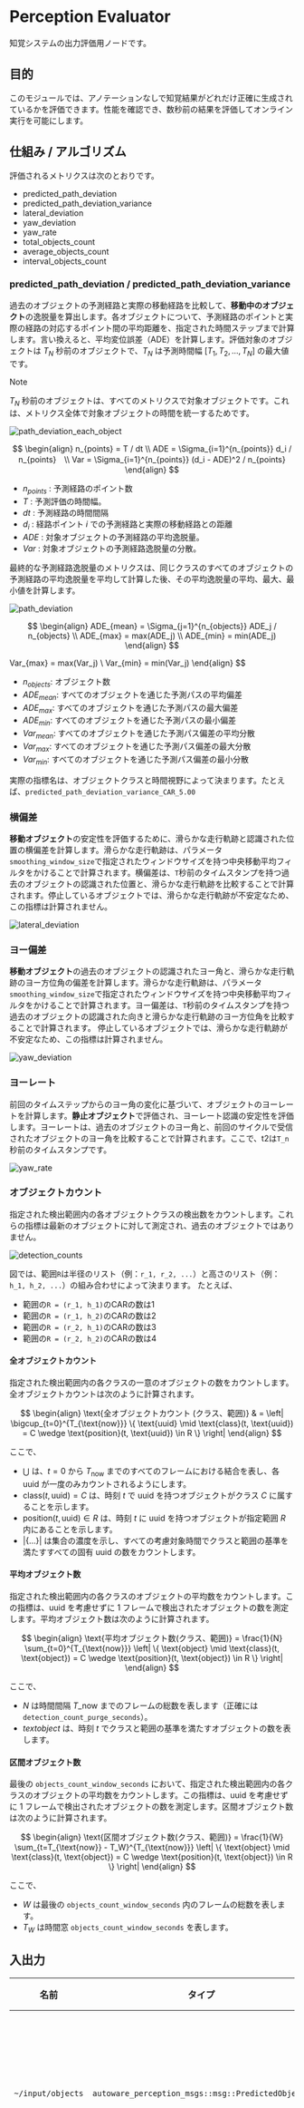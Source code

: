 # Perception Evaluator

知覚システムの出力評価用ノードです。

## 目的

このモジュールでは、アノテーションなしで知覚結果がどれだけ正確に生成されているかを評価できます。性能を確認でき、数秒前の結果を評価してオンライン実行を可能にします。

## 仕組み / アルゴリズム

評価されるメトリクスは次のとおりです。

- predicted_path_deviation
- predicted_path_deviation_variance
- lateral_deviation
- yaw_deviation
- yaw_rate
- total_objects_count
- average_objects_count
- interval_objects_count

### predicted_path_deviation / predicted_path_deviation_variance

過去のオブジェクトの予測経路と実際の移動経路を比較して、**移動中のオブジェクト**の逸脱量を算出します。各オブジェクトについて、予測経路のポイントと実際の経路の対応するポイント間の平均距離を、指定された時間ステップまで計算します。言い換えると、平均変位誤差（ADE）を計算します。評価対象のオブジェクトは $T_N$ 秒前のオブジェクトで、$T_N$ は予測時間幅 $[T_1, T_2, ..., T_N]$ の最大値です。

> [!NOTE]
> $T_N$ 秒前のオブジェクトは、すべてのメトリクスで対象オブジェクトです。これは、メトリクス全体で対象オブジェクトの時間を統一するためです。

![path_deviation_each_object](./images/path_deviation_each_object.drawio.svg)

$$
\begin{align}
n_{points} = T / dt \\
ADE = \Sigma_{i=1}^{n_{points}} d_i / n_{points}　\\
Var = \Sigma_{i=1}^{n_{points}} (d_i - ADE)^2 / n_{points}
\end{align}
$$

- $n_{points}$ : 予測経路のポイント数
- $T$ : 予測評価の時間幅。
- $dt$ : 予測経路の時間間隔
- $d_i$ : 経路ポイント $i$ での予測経路と実際の移動経路との距離
- $ADE$ : 対象オブジェクトの予測経路の平均逸脱量。
- $Var$ : 対象オブジェクトの予測経路逸脱量の分散。

最終的な予測経路逸脱量のメトリクスは、同じクラスのすべてのオブジェクトの予測経路の平均逸脱量を平均して計算した後、その平均逸脱量の平均、最大、最小値を計算します。

![path_deviation](./images/path_deviation.drawio.svg)

$$
\begin{align}
ADE_{mean} = \Sigma_{j=1}^{n_{objects}} ADE_j / n_{objects} \\
ADE_{max} = max(ADE_j) \\
ADE_{min} = min(ADE_j)
\end{align}
$$

Var_{max} = max(Var_j) \\
Var_{min} = min(Var_j)
\end{align}
$$

- $n_{objects}$: オブジェクト数
- $ADE_{mean}$: すべてのオブジェクトを通じた予測パスの平均偏差
- $ADE_{max}$: すべてのオブジェクトを通じた予測パスの最大偏差
- $ADE_{min}$: すべてのオブジェクトを通じた予測パスの最小偏差
- $Var_{mean}$: すべてのオブジェクトを通じた予測パス偏差の平均分散
- $Var_{max}$: すべてのオブジェクトを通じた予測パス偏差の最大分散
- $Var_{min}$: すべてのオブジェクトを通じた予測パス偏差の最小分散

実際の指標名は、オブジェクトクラスと時間視野によって決まります。たとえば、`predicted_path_deviation_variance_CAR_5.00`

### 横偏差

**移動オブジェクト**の安定性を評価するために、滑らかな走行軌跡と認識された位置の横偏差を計算します。滑らかな走行軌跡は、パラメータ`smoothing_window_size`で指定されたウィンドウサイズを持つ中央移動平均フィルタをかけることで計算されます。横偏差は、`T`秒前のタイムスタンプを持つ過去のオブジェクトの認識された位置と、滑らかな走行軌跡を比較することで計算されます。停止しているオブジェクトでは、滑らかな走行軌跡が不安定なため、この指標は計算されません。

![lateral_deviation](./images/lateral_deviation.drawio.svg)

### ヨー偏差

**移動オブジェクト**の過去のオブジェクトの認識されたヨー角と、滑らかな走行軌跡のヨー方位角の偏差を計算します。滑らかな走行軌跡は、パラメータ`smoothing_window_size`で指定されたウィンドウサイズを持つ中央移動平均フィルタをかけることで計算されます。ヨー偏差は、`T`秒前のタイムスタンプを持つ過去のオブジェクトの認識された向きと滑らかな走行軌跡のヨー方位角を比較することで計算されます。
停止しているオブジェクトでは、滑らかな走行軌跡が不安定なため、この指標は計算されません。

![yaw_deviation](./images/yaw_deviation.drawio.svg)

### ヨーレート

前回のタイムステップからのヨー角の変化に基づいて、オブジェクトのヨーレートを計算します。**静止オブジェクト**で評価され、ヨーレート認識の安定性を評価します。ヨーレートは、過去のオブジェクトのヨー角と、前回のサイクルで受信されたオブジェクトのヨー角を比較することで計算されます。ここで、t2は`T_n`秒前のタイムスタンプです。

![yaw_rate](./images/yaw_rate.drawio.svg)

### オブジェクトカウント

指定された検出範囲内の各オブジェクトクラスの検出数をカウントします。これらの指標は最新のオブジェクトに対して測定され、過去のオブジェクトではありません。

![detection_counts](./images/detection_counts.drawio.svg)

図では、範囲`R`は半径のリスト（例：`r_1, r_2, ...`）と高さのリスト（例：`h_1, h_2, ...`）の組み合わせによって決まります。
たとえば、

- 範囲の`R = (r_1, h_1)`のCARの数は1
- 範囲の`R = (r_1, h_2)`のCARの数は2
- 範囲の`R = (r_2, h_1)`のCARの数は3
- 範囲の`R = (r_2, h_2)`のCARの数は4

#### 全オブジェクトカウント

指定された検出範囲内の各クラスの一意のオブジェクトの数をカウントします。全オブジェクトカウントは次のように計算されます。

$$
\begin{align}
\text{全オブジェクトカウント (クラス、範囲)} & = \left| \bigcup_{t=0}^{T_{\text{now}}} \{ \text{uuid} \mid \text{class}(t, \text{uuid}) = C \wedge \text{position}(t, \text{uuid}) \in R \} \right|
\end{align}
$$

ここで、

- $\bigcup$ は、$t = 0$ から $T_{\text{now}}$ までのすべてのフレームにおける結合を表し、各 uuid が一度のみカウントされるようにします。
- $\text{class}(t, \text{uuid}) = C$ は、時刻 $t$ で uuid を持つオブジェクトがクラス $C$ に属することを示します。
- $\text{position}(t, \text{uuid}) \in R$ は、時刻 $t$ に uuid を持つオブジェクトが指定範囲 $R$ 内にあることを示します。
- $\left| \{ \ldots \} \right|$ は集合の濃度を示し、すべての考慮対象時間でクラスと範囲の基準を満たすすべての固有 uuid の数をカウントします。

#### 平均オブジェクト数

指定された検出範囲内の各クラスのオブジェクトの平均数をカウントします。この指標は、uuid を考慮せずに 1 フレームで検出されたオブジェクトの数を測定します。平均オブジェクト数は次のように計算されます。

$$
\begin{align}
\text{平均オブジェクト数(クラス、範囲)} = \frac{1}{N} \sum_{t=0}^{T_{\text{now}}} \left| \{ \text{object} \mid \text{class}(t, \text{object}) = C \wedge \text{position}(t, \text{object}) \in R \} \right|
\end{align}
$$

ここで、

- $N$ は時間間隔 $T\_{\text{now}}$ までのフレームの総数を表します（正確には `detection_count_purge_seconds`）。
- $text{object}$ は、時刻 $t$ でクラスと範囲の基準を満たすオブジェクトの数を表します。

#### 区間オブジェクト数

最後の `objects_count_window_seconds` において、指定された検出範囲内の各クラスのオブジェクトの平均数をカウントします。この指標は、uuid を考慮せずに 1 フレームで検出されたオブジェクトの数を測定します。区間オブジェクト数は次のように計算されます。

$$
\begin{align}
\text{区間オブジェクト数(クラス、範囲)} = \frac{1}{W} \sum_{t=T_{\text{now}} - T_W}^{T_{\text{now}}} \left| \{ \text{object} \mid \text{class}(t, \text{object}) = C \wedge \text{position}(t, \text{object}) \in R \} \right|
\end{align}
$$

ここで、

- $W$ は最後の `objects_count_window_seconds` 内のフレームの総数を表します。
- $T_W$ は時間窓 `objects_count_window_seconds` を表します。

## 入出力

| 名前              | タイプ                                              | 説明                                            |
| ----------------- | ------------------------------------------------- | ----------------------------------------------- |
| `~/input/objects` | `autoware_perception_msgs::msg::PredictedObjects` | 評価する予測オブジェクト                         |
| `~/metrics`       | `diagnostic_msgs::msg::DiagnosticArray`           | 知覚精度の診断情報                            |
| `~/markers`       | `visualization_msgs::msg::MarkerArray`            | デバッグと視覚化のためのビジュアルマーカー      |

## パラメータ

| 名称                                                    | 型         | 説明                                                                                                                                      |
| ------------------------------------------------------ | ------------ | ----------------------------------------------------------------------------------------------------------------------------------------------- |
| `selected_metrics`                                     | リスト         | 横逸脱量、ヨー逸脱量、予測経路逸脱量などの評価する指標。                                                                                   |
| `smoothing_window_size`                                | 整数      | 経路の平滑化のためのウィンドウサイズを決定し、奇数にする必要があります。                                                                  |
| `prediction_time_horizons`                             | doubleリスト | 秒単位の予測評価のためのタイムホライゾン。                                                                                                 |
| `stopped_velocity_threshold`                           | double       | 車両の停止を確認するためのしきい値速度。                                                                                                  |
| `detection_radius_list`                                | doubleリスト | 評価対象のオブジェクトの検出半径。（オブジェクトカウント専用）                                                                               |
| `detection_height_list`                                | doubleリスト | 評価対象のオブジェクトの検出高さ。（オブジェクトカウント専用）                                                                                |
| `detection_count_purge_seconds`                        | double       | オブジェクト検出カウントを削除するためのタイムウィンドウ。                                                                                   |
| `objects_count_window_seconds`                         | double       | オブジェクト検出カウントを保持するためのタイムウィンドウ。このタイムウィンドウ内のオブジェクト検出数は `detection_count_vector_` に保存されます。 |
| `target_object.*.check_lateral_deviation`              | ブール値       | 特定のオブジェクトの種類（車、トラックなど）の横逸脱を確認するかどうか。                                                                   |
| `target_object.*.check_yaw_deviation`                  | ブール値       | 特定のオブジェクトの種類（車、トラックなど）のヨー逸脱を確認するかどうか。                                                                 |
| `target_object.*.check_predicted_path_deviation`       | ブール値       | 特定のオブジェクトの種類（車、トラックなど）の予測経路逸脱を確認するかどうか。                                                            |
| `target_object.*.check_yaw_rate`                       | ブール値       | 特定のオブジェクトの種類（車、トラックなど）のヨーレートを確認するかどうか。                                                               |
| `target_object.*.check_total_objects_count`            | ブール値       | 特定のオブジェクトの種類（車、トラックなど）の合計オブジェクト数をチェックするかどうか。                                                    |
| `target_object.*.check_average_objects_count`          | ブール値       | 特定のオブジェクトの種類（車、トラックなど）の平均オブジェクト数をチェックするかどうか。                                                  |
| `target_object.*.check_interval_average_objects_count` | ブール値       | 特定のオブジェクトの種類（車、トラックなど）の区間平均オブジェクト数をチェックするかどうか。                                               |
| `debug_marker.*`                                       | ブール値       | マーカー可視化（履歴パス、予測パスなど）のデバッグパラメーター。                                                                             |

## 仮定 / 既知の制限

予測オブジェクトの現在の位置は、おおむね正確であると想定されています。

## 将来の拡張 / 未実装部分

- クラスごとの認識率を向上
- 異常な物理的挙動を示すオブジェクトのメトリクス（例：フェンスを突き抜ける）
- オブジェクトの分割に対するメトリクス
- 通常は静止しているが移動するオブジェクトに対するメトリクス
- 消滅したオブジェクトのメトリクス

